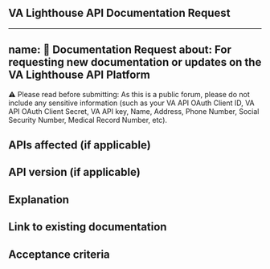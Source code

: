 ## VA Lighthouse API Documentation Request

---
name: 📖 Documentation Request
about: For requesting new documentation or updates on the VA Lighthouse API Platform
---

⚠️ Please read before submitting: As this is a public forum, please do not include any sensitive information (such as your VA API OAuth Client ID, VA API OAuth Client Secret, VA API key, Name, Address, Phone Number, Social Security Number, Medical Record Number, etc).


## APIs affected (if applicable)

<!-- Please list affected APIs. -->


## API version (if applicable)

<!-- Please note the API version that is affected. -->


## Explanation

<!-- Summary of the request. -->


## Link to existing documentation

<!-- Please provide the link to where the current documentation lives (if applicable). -->


## Acceptance criteria

<!-- List any criteria that developers can use to validate that they have solved your request. -->
